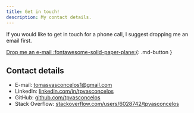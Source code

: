 ```yaml
---
title: Get in touch!
description: My contact details.
---
```


If you would like to get in touch for a phone call, I suggest dropping me an email first.


[Drop me an e-mail :fontawesome-solid-paper-plane:](mailto:tomasvasconcelos1@gmail.com){: .md-button }


## Contact details

[comment]: <> ([:fontawesome-solid-paper-plane:]&#40;mailto:tomasvasconcelos1@gmail.com&#41;)

[comment]: <> ([:fontawesome-brands-linkedin:]&#40;https://www.linkedin.com/in/tpvasconcelos/&#41;)

[comment]: <> ([:fontawesome-brands-github:]&#40;https://github.com/tpvasconcelos&#41;)

[comment]: <> ([:fontawesome-brands-stack-overflow:]&#40;https://stackoverflow.com/users/6028742/tpvasconcelos&#41;)
  
- E-mail: [tomasvasconcelos1@gmail.com](mailto:tomasvasconcelos1@gmail.com)
- LinkedIn: [linkedin.com/in/tpvasconcelos](https://www.linkedin.com/in/tpvasconcelos/)
- GitHub: [github.com/tpvasconcelos](https://github.com/tpvasconcelos)
- Stack Overflow: [stackoverflow.com/users/6028742/tpvasconcelos](https://stackoverflow.com/users/6028742/tpvasconcelos)